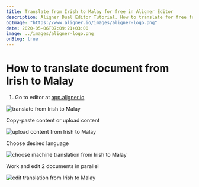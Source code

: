 ```yaml
---
title: Translate from Irish to Malay for free in Aligner Editor
description: Aligner Dual Editor Tutorial. How to translate for free from Irish to Malay. Aligner is multilingual document management platform. 
ogImage: "https://www.aligner.io/images/aligner-logo.png"
date: 2020-05-06T07:09:21+03:00
image: ../images/aligner-logo.png
onBlog: true
---
```


# How to translate document from Irish to Malay

1. Go to editor at [app.aligner.io](https://app.aligner.io "Aligner App web page")

![translate from Irish to Malay](../aligner-blank-editor.png "translate from Irish to Malay")

Copy-paste content or upload content

![upload content from Irish to Malay](../aligner-uploaded-document.png "upload content from Irish to Malay")

Choose desired language

![choose machine translation from Irish to Malay](../aligner-language-dropdown.png "choose machine translation from Irish to Malay")

Work and edit 2 documents in parallel

![edit translation from Irish to Malay](../aligner-double-sitded-editor.png "edit translation from Irish to Malay")

